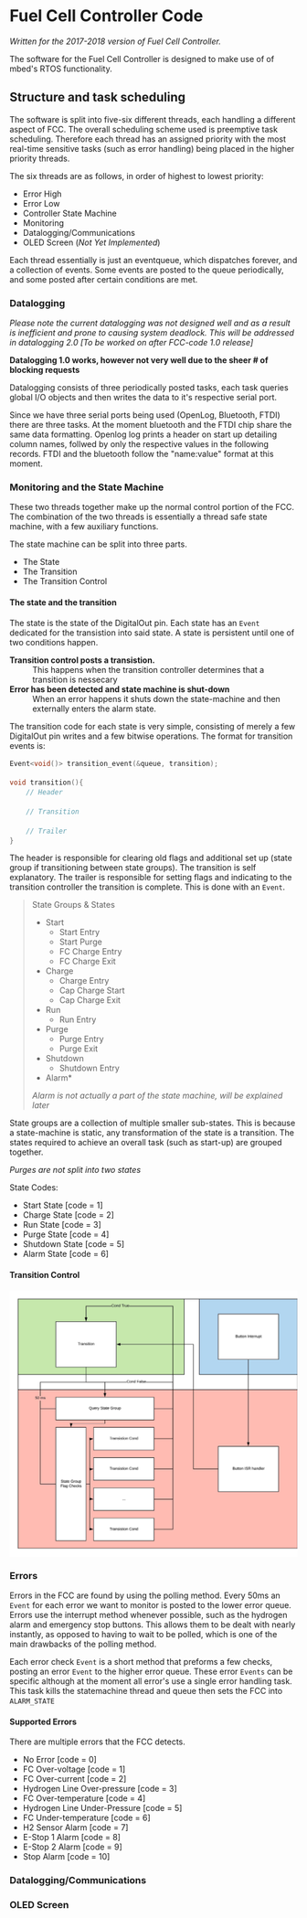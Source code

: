 # Fuel Cell Controller Code
*Written for the 2017-2018 version of Fuel Cell Controller.*


The software for the Fuel Cell Controller is designed to make use of of mbed's RTOS functionality.


## Structure and task scheduling
The software is split into five-six different threads, each handling a different aspect of FCC. The overall scheduling scheme used is preemptive task scheduling. Therefore each thread has an assigned priority with the most real-time sensitive tasks (such as error handling) being placed in the higher priority threads.


The six threads are as follows, in order of highest to lowest priority:

* Error High
* Error Low
* Controller State Machine
* Monitoring
* Datalogging/Communications
* OLED Screen (*Not Yet Implemented*)

Each thread essentially is just an eventqueue, which dispatches forever, and a collection of events. Some events are posted to the queue periodically, and some posted after certain conditions are met.

### Datalogging
*Please note the current datalogging was not designed well and as a result is inefficient and prone to causing system deadlock. This will be addressed in datalogging 2.0 [To be worked on after FCC-code 1.0 release]*

**Datalogging 1.0 works, however not very well due to the sheer # of blocking requests**

Datalogging consists of three periodically posted tasks, each task queries global I/O objects and then writes the data to it's respective serial port.

Since we have three serial ports being used (OpenLog, Bluetooth, FTDI) there are three tasks. At the moment bluetooth and the FTDI chip share the same data formatting. Openlog log prints a header on start up detailing column names, follwed by only the respective values in the following records. FTDI and the bluetooth follow the "name:value" format at this moment.

### Monitoring and the State Machine
These two threads together make up the normal control portion of the FCC. The combination of the two threads is essentially a thread safe state machine, with a few auxiliary functions.

The state machine can be split into three parts.
* The State
* The Transition
* The Transition Control

#### The state and the transition
The state is the state of the DigitalOut pin. Each state has an `Event` dedicated for the transistion into said state. A state is persistent until one of two conditions happen.

<dl>
    <dt><b>Transition control posts a transistion.</b></dt>
    <dd>This happens when the transition controller determines that a transition is nessecary</dd>
    <dt><b>Error has been detected and state machine is shut-down</b></dt>
    <dd>When an error happens it shuts down the state-machine and then externally enters the alarm state.</dd>
</dl>

The transition code for each state is very simple, consisting of merely a few DigitalOut pin writes and a few bitwise operations. The format for transition events is:
```C++
Event<void()> transition_event(&queue, transition);

void transition(){
    // Header

    // Transition

    // Trailer
}
```
The header is responsible for clearing old flags and additional set up (state group if transitioning between state groups). The transition is self explanatory. The trailer is responsible for setting flags and indicating to the transition controller the transition is complete. This is done with an `Event`.

> State Groups & States
> * Start
>   * Start Entry
>   * Start Purge
>   * FC Charge Entry
>   * FC Charge Exit
> * Charge
>   * Charge Entry
>   * Cap Charge Start
>   * Cap Charge Exit
> * Run
>   * Run Entry
> * Purge
>   * Purge Entry
>   * Purge Exit
> * Shutdown
>   * Shutdown Entry
> * Alarm*
>
>*Alarm is not actually a part of the state machine, will be explained later*

State groups are a collection of multiple smaller sub-states. This is because a state-machine is static, any transformation of the state is a transition. The states required to achieve an overall task (such as start-up) are grouped together.

*Purges are not split into two states*

State Codes:
* Start State [code = 1]
* Charge State [code = 2]
* Run State [code = 3]
* Purge State [code = 4]
* Shutdown State [code = 5]
* Alarm State [code = 6]

#### Transition Control
<img src="tranc.jpeg" alt="Drawing" style="width: 600px;" align="middle"/>

### Errors
Errors in the FCC are found by using the polling method. Every 50ms an `Event` for each error we want to monitor is posted to the lower error queue. Errors use the interrupt method whenever possible, such as the hydrogen alarm and emergency stop buttons. This allows them to be dealt with nearly instantly, as opposed to having to wait to be polled, which is one of the main drawbacks of the polling method.

Each error check `Event` is a short method that preforms a few checks, posting an error `Event` to the higher error queue. These error `Events` can be specific although at the moment all error's use a single error handling task. This task kills the statemachine thread and queue then sets the FCC into `ALARM_STATE`

#### Supported Errors
There are multiple errors that the FCC detects.
* No Error [code = 0]
* FC Over-voltage [code = 1]
* FC Over-current [code = 2]
* Hydrogen Line Over-pressure [code = 3]
* FC Over-temperature [code = 4]
* Hydrogen Line Under-Pressure [code = 5]
* FC Under-temperature [code = 6]
* H2 Sensor Alarm [code = 7]
* E-Stop 1 Alarm [code = 8]
* E-Stop 2 Alarm [code = 9]
* Stop Alarm [code = 10]


### Datalogging/Communications

### OLED Screen
